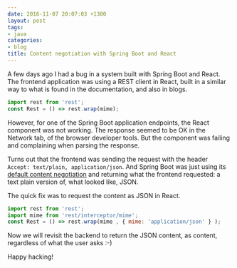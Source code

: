 ```yaml
---
date: 2016-11-07 20:07:03 +1300
layout: post
tags:
- java
categories:
- blog
title: Content negotiation with Spring Boot and React
---
```


A few days ago I had a bug in a system built with Spring Boot and React. The frontend application
was using a REST client in React, built in a similar way to what is found in the documentation, and
also in blogs.

```javascript
import rest from 'rest';
const Rest = () => rest.wrap(mime);
```

However, for one of the Spring Boot application endpoints, the React component was not working. The
response seemed to be OK in the Network tab, of the browser developer tools. But the component was
failing and complaining when parsing the response.

Turns out that the frontend was sending the request with the header `Accept: text/plain, application/json`.
And Spring Boot was just using its [default content negotiation](https://spring.io/blog/2013/05/11/content-negotiation-using-spring-mvc)
and returning what the frontend requested: a text plain version of, what looked like, JSON.

The quick fix was to request the content as JSON in React.

```javascript
import rest from 'rest';
import mime from 'rest/interceptor/mime';
const Rest = () => rest.wrap(mime , { mime: 'application/json' } );
```

Now we will revisit the backend to return the JSON content, as content, regardless of what
the user asks :-)

Happy hacking!
